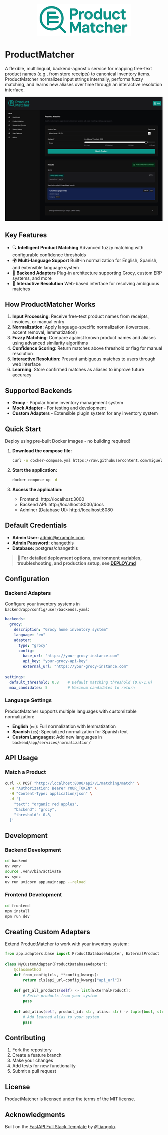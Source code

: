 <p align="center">
  <img src="frontend/public/assets/images/logo.png" alt="Product Matcher Logo" width="300">
</p>

# ProductMatcher

A flexible, multilingual, backend-agnostic service for mapping free-text product names (e.g., from store receipts) to canonical inventory items. ProductMatcher normalizes input strings internally, performs fuzzy matching, and learns new aliases over time through an interactive resolution interface.

![Product Matcher Screenshot](frontend/public/assets/images/originals/screenshot.png)

## Key Features

- 🔍 **Intelligent Product Matching** Advanced fuzzy matching with configurable confidence thresholds
- 🌍 **Multi-language Support** Built-in normalization for English, Spanish, and extensible language system
- 🔌 **Backend Adapters** Plug-in architecture supporting Grocy, custom ERP systems, and more
- 📝 **Interactive Resolution** Web-based interface for resolving ambiguous matches

## How ProductMatcher Works

1. **Input Processing**: Receive free-text product names from receipts, invoices, or manual entry
2. **Normalization**: Apply language-specific normalization (lowercase, accent removal, lemmatization)
3. **Fuzzy Matching**: Compare against known product names and aliases using advanced similarity algorithms
4. **Confidence Scoring**: Return matches above threshold or flag for manual resolution
5. **Interactive Resolution**: Present ambiguous matches to users through web interface
6. **Learning**: Store confirmed matches as aliases to improve future accuracy

## Supported Backends

- **Grocy** - Popular home inventory management system
- **Mock Adapter** - For testing and development
- **Custom Adapters** - Extensible plugin system for any inventory system

## Quick Start

Deploy using pre-built Docker images - no building required!

1. **Download the compose file:**
   ```bash
   curl -o docker-compose.yml https://raw.githubusercontent.com/miguelangel-nubla/product-matcher/master/docker-compose.yml
   ```

2. **Start the application:**
   ```bash
   docker compose up -d
   ```

3. **Access the application:**
   - Frontend: http://localhost:3000
   - Backend API: http://localhost:8000/docs
   - Adminer (Database UI): http://localhost:8080

## Default Credentials

- **Admin User:** admin@example.com
- **Admin Password:** changethis
- **Database:** postgres/changethis

> **📖 For detailed deployment options, environment variables, troubleshooting, and production setup, see [DEPLOY.md](DEPLOY.md)**

## Configuration

### Backend Adapters

Configure your inventory systems in `backend/app/config/user/backends.yaml`:

```yaml
backends:
  grocy:
    description: "Grocy home inventory system"
    language: "en"
    adapter:
      type: "grocy"
      config:
        base_url: "https://your-grocy-instance.com"
        api_key: "your-grocy-api-key"
        external_url: "https://your-grocy-instance.com"

settings:
  default_threshold: 0.8    # Default matching threshold (0.0-1.0)
  max_candidates: 5         # Maximum candidates to return
```

### Language Settings

ProductMatcher supports multiple languages with customizable normalization:

- **English** (`en`): Full normalization with lemmatization
- **Spanish** (`es`): Specialized normalization for Spanish text
- **Custom Languages**: Add new languages in `backend/app/services/normalization/`

## API Usage

### Match a Product

```bash
curl -X POST "http://localhost:8000/api/v1/matching/match" \
  -H "Authorization: Bearer YOUR_TOKEN" \
  -H "Content-Type: application/json" \
  -d '{
    "text": "organic red apples",
    "backend": "grocy",
    "threshold": 0.8,
  }'
```

## Development

### Backend Development

```bash
cd backend
uv venv
source .venv/bin/activate
uv sync
uv run uvicorn app.main:app --reload
```

### Frontend Development

```bash
cd frontend
npm install
npm run dev
```

## Creating Custom Adapters

Extend ProductMatcher to work with your inventory system:

```python
from app.adapters.base import ProductDatabaseAdapter, ExternalProduct

class MyCustomAdapter(ProductDatabaseAdapter):
    @classmethod
    def from_config(cls, **config_kwargs):
        return cls(api_url=config_kwargs["api_url"])

    def get_all_products(self) -> list[ExternalProduct]:
        # Fetch products from your system
        pass

    def add_alias(self, product_id: str, alias: str) -> tuple[bool, str | None]:
        # Add learned alias to your system
        pass
```

## Contributing

1. Fork the repository
2. Create a feature branch
3. Make your changes
4. Add tests for new functionality
5. Submit a pull request

## License

ProductMatcher is licensed under the terms of the MIT license.

## Acknowledgments

Built on the [FastAPI Full Stack Template](https://github.com/fastapi/full-stack-fastapi-template) by [@tiangolo](https://github.com/tiangolo).
